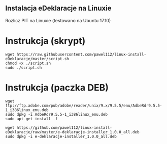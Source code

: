 ## Instalacja eDeklaracje na Linuxie

Rozlicz PIT na Linuxie (testowano na Ubuntu 17.10)

# Instrukcja (skrypt)

    wget https://raw.githubusercontent.com/pawel112/linux-install-eDeklaracje/master/script.sh
    chmod +x ./script.sh
    sudo ./script.sh

# Instrukcja (paczka DEB)
    wget ftp://ftp.adobe.com/pub/adobe/reader/unix/9.x/9.5.5/enu/AdbeRdr9.5.5-1_i386linux_enu.deb
    sudo dpkg -i AdbeRdr9.5.5-1_i386linux_enu.deb
    sudo apt-get install -f
    
    wget https://github.com/pawel112/linux-install-eDeklaracje/raw/master/e-deklaracje-installer_1.0.0_all.deb
    sudo dpkg -i e-deklaracje-installer_1.0.0_all.deb
